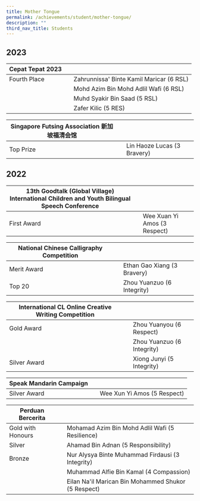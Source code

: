 ```yaml
---
title: Mother Tongue
permalink: /achievements/student/mother-tongue/
description: ""
third_nav_title: Students
---
```

## 2023

| Cepat Tepat 2023 | |  |
| -------- | -------- | -------- |
|Fourth Place    |     | Zahrunnissa' Binte Kamil Maricar (6 RSL) |
|    |     | Mohd Azim Bin Mohd Adlil Wafi (6 RSL) |
|    |     | Muhd Syakir Bin Saad (5 RSL) |
|    |     | Zafer Kilic (5 RES) |

| Singapore Futsing Association 新加坡福清会馆 | |  |
| -------- | -------- | -------- |
|Top Prize    |     | Lin Haoze Lucas (3 Bravery)     |

## 2022

| 13th Goodtalk (Global Village) International Children and Youth Bilingual Speech Conference | |  |
| -------- | -------- | -------- |
|First Award     |     | Wee Xuan Yi Amos (3 Respect)     |

| National Chinese Calligraphy Competition | |  |
| -------- | -------- | -------- |
|Merit Award     |     | Ethan Gao Xiang (3 Bravery)     |
|Top 20     |     | Zhou Yuanzuo (6 Integrity)     |

| International CL Online Creative Writing Competition | |  |
| -------- | -------- | -------- |
|Gold Award     |     | Zhou Yuanyou (6 Respect)     |
|     |     | Zhou Yuanzuo (6 Integrity)     |
|Silver Award     |     | Xiong Junyi (5 Integrity)     |

| Speak Mandarin Campaign | |  |
| -------- | -------- | -------- |
|Silver Award     |     | Wee Xun Yi Amos (5 Respect)      |

| Perduan Bercerita | |  |
| -------- | -------- | -------- |
|Gold with Honours     |     | Mohamad Azim Bin Mohd Adlil Wafi (5 Resilience)      |
|Silver     |     | Ahamad Bin Adnan (5 Responsibility)      |
|Bronze     |     | Nur Alysya Binte Muhammad Firdausi  (3 Integrity)      |
|     |     | Muhammad Alfie Bin Kamal  (4 Compassion)      |
|     |     | Eilan Na'il Marican Bin Mohammed Shukor (5 Respect)      |